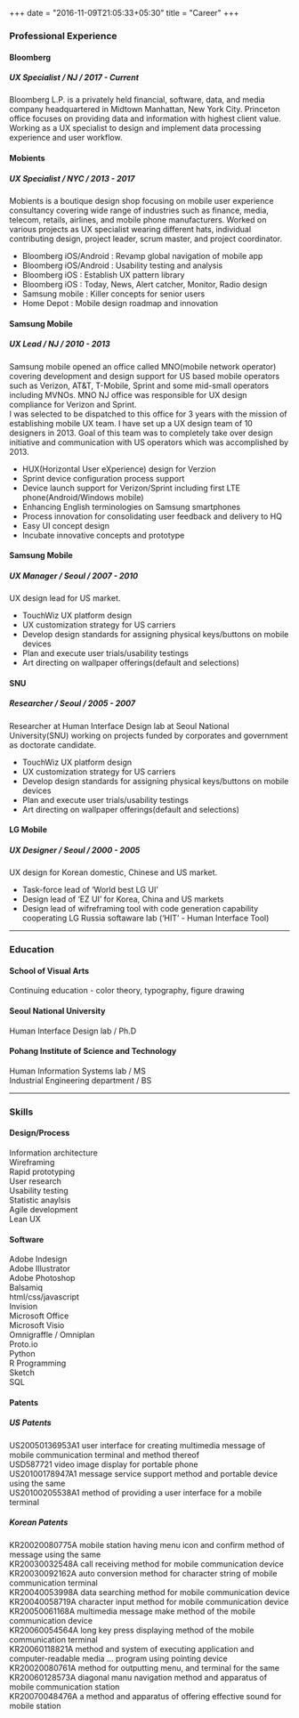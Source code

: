 +++
date = "2016-11-09T21:05:33+05:30"
title = "Career"
+++
### Professional Experience
#### Bloomberg 
##### UX Specialist / NJ / 2017 - Current
Bloomberg L.P. is a privately held financial, software, data, and media company headquartered in Midtown Manhattan, New York City. Princeton office focuses on providing data and information with highest client value. Working as a UX specialist to design and implement data processing experience and user workflow.

#### Mobients
##### UX Specialist / NYC / 2013 - 2017
Mobients is a boutique design shop focusing on mobile user experience consultancy covering wide range of industries such as finance, media, telecom, retails, airlines, and mobile phone manufacturers. Worked on various projects as UX specialist wearing different hats, individual contributing design, project leader, scrum master, and project coordinator.
- Bloomberg iOS/Android : Revamp global navigation of mobile app 
- Bloomberg iOS/Android : Usability testing and analysis 
- Bloomberg iOS : Establish UX pattern library 
- Bloomberg iOS : Today, News, Alert catcher, Monitor, Radio design 
- Samsung mobile : Killer concepts for senior users
- Home Depot : Mobile design roadmap and innovation

#### Samsung Mobile
##### UX Lead / NJ / 2010 - 2013
Samsung mobile opened an office called MNO(mobile network operator) covering development and design support for US based mobile operators such as Verizon, AT&T, T-Mobile, Sprint and some mid-small operators including MVNOs. MNO NJ office was responsible for UX design compliance for Verizon and Sprint.  
I was selected to be dispatched to this office for 3 years with the mission of establishing mobile UX team. I have set up a UX design team of 10 designers in 2013. Goal of this team was to completely take over design initiative and communication with US operators which was accomplished by 2013. 
- HUX(Horizontal User eXperience) design for Verzion
- Sprint device configuration process support
- Device launch support for Verizon/Sprint including first LTE phone(Android/Windows mobile)
- Enhancing English terminologies on Samsung smartphones
- Process innovation for consolidating user feedback and delivery to HQ
- Easy UI concept design
- Incubate innovative concepts and prototype

#### Samsung Mobile
##### UX Manager / Seoul / 2007 - 2010
UX design lead for US market. 
- TouchWiz UX platform design
- UX customization strategy for US carriers
- Develop design standards for assigning physical keys/buttons on mobile devices
- Plan and execute user trials/usability testings
- Art directing on wallpaper offerings(default and selections) 

#### SNU
##### Researcher / Seoul / 2005 - 2007
Researcher at Human Interface Design lab at Seoul National University(SNU) working on projects funded by corporates and government as doctorate candidate.
- TouchWiz UX platform design
- UX customization strategy for US carriers
- Develop design standards for assigning physical keys/buttons on mobile devices
- Plan and execute user trials/usability testings
- Art directing on wallpaper offerings(default and selections)

#### LG Mobile
##### UX Designer / Seoul / 2000 - 2005
UX design for Korean domestic, Chinese and US market.
- Task-force lead of ‘World best LG UI’
- Design lead of  ‘EZ UI’ for Korea, China and US markets
- Design lead of wifreframing tool with code generation capability cooperating LG Russia softaware lab (‘HIT’ - Human Interface Tool)

---

### Education
#### School of Visual Arts
Continuing education - color theory, typography, figure drawing

#### Seoul National University
Human Interface Design lab / Ph.D

#### Pohang Institute of Science and Technology
Human Information Systems lab / MS  
Industrial Engineering department / BS

---

### Skills
#### Design/Process  
Information architecture  
Wireframing  
Rapid prototyping  
User research  
Usability testing  
Statistic anaylsis  
Agile development  
Lean UX

#### Software
Adobe Indesign  
Adobe Illustrator  
Adobe Photoshop  
Balsamiq  
html/css/javascript  
Invision  
Microsoft Office  
Microsoft Visio  
Omnigraffle / Omniplan  
Proto.io  
Python  
R Programming  
Sketch  
SQL

#### Patents
##### US Patents
US20050136953A1 user interface for creating multimedia message of mobile communication terminal and method thereof  
USD587721 video image display for portable phone  
US20100178947A1 message service support method and portable device using the same  
US20100205538A1 method of providing a user interface for a mobile terminal  

##### Korean Patents 
KR20020080775A mobile station having menu icon and confirm method of message using the same  
KR20030032548A call receiving method for mobile communication device  
KR20030092162A auto conversion method for character string of mobile communication terminal  
KR20040053998A data searching method for mobile communication device  
KR20040058719A character input method for mobile communication device  
KR20050061168A multimedia message make method of the mobile communication device  
KR20060054564A long key press displaying method of the mobile communication terminal  
KR20060118821A method and system of executing application and computer-readable media ... program using pointing device  
KR20020080761A method for outputting menu, and terminal for the same  
KR20060128573A diagonal manu navigation method and apparatus of mobile communication station   
KR20070048476A a method and apparatus of offering effective sound for mobile station  

[1]: /img/about.jpg
